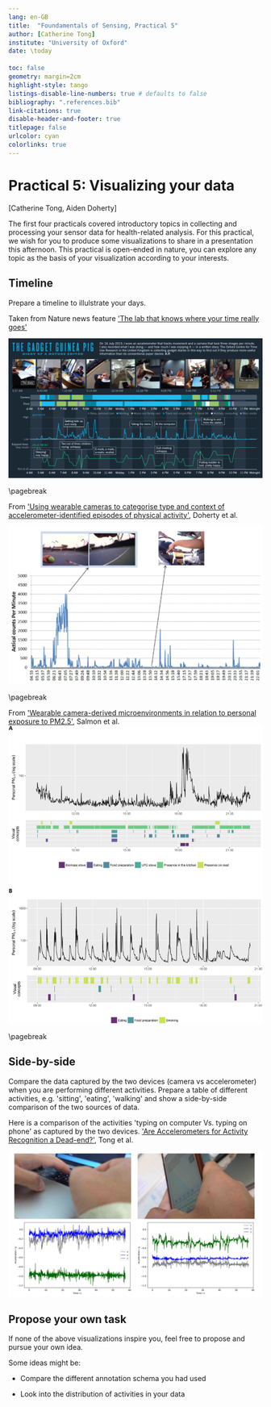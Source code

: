 ```yaml
---
lang: en-GB
title:  "Foundamentals of Sensing, Practical 5"
author: [Catherine Tong]
institute: "University of Oxford"
date: \today

toc: false
geometry: margin=2cm
highlight-style: tango
listings-disable-line-numbers: true # defaults to false
bibliography: ".references.bib"
link-citations: true
disable-header-and-footer: true
titlepage: false
urlcolor: cyan
colorlinks: true
---
```


# Practical 5: Visualizing your data
[Catherine Tong, Aiden Doherty]

The first four practicals covered introductory topics in collecting and processing your sensor data for health-related analysis. For this practical, we wish for you to produce some visualizations to share in a presentation this afternoon. This practical is open-ended in nature, you can explore any topic as the basis of your visualization according to your interests.

## Timeline

Prepare a timeline to illulstrate your days. 

Taken from Nature news feature ['The lab that knows where your time really goes'](https://www.nature.com/news/the-lab-that-knows-where-your-time-really-goes-1.18609) 


![](./figs/viz2_timelab.png#center)  

\pagebreak


From ['Using wearable cameras to categorise type and context of accelerometer-identified episodes of physical activity'](https://ijbnpa.biomedcentral.com/articles/10.1186/1479-5868-10-22), Doherty et al. 

![](./figs/viz1_align.png)

\pagebreak


From ['Wearable camera-derived microenvironments in relation to personal exposure to PM2.5'](https://www.sciencedirect.com/science/article/pii/S0160412018301478), Salmon et al. 
![](./figs/viz3_concepts.jpg)

\pagebreak

## Side-by-side

Compare the data captured by the two devices (camera vs accelerometer) when you are performing different activities. Prepare a table of different activities, e.g. 'sitting', 'eating', 'walking' and show a side-by-side comparison of the two sources of data. 

Here is a comparison of the activities 'typing on computer Vs. typing on phone' as captured by the two devices. ['Are Accelerometers for Activity Recognition a Dead-end?'](https://arxiv.org/pdf/2001.08111.pdf), Tong et al. 

![](./figs/activity_comparison.png)


## Propose your own task


If none of the above visualizations inspire you, feel free to propose and pursue your own idea.

 Some ideas might be:

 * Compare the different annotation schema you had used

 * Look into the distribution of activities in your data 

